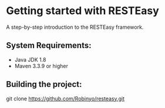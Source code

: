 Getting started with RESTEasy
=============================
A step-by-step introduction to the RESTEasy framework.

System Requirements:
-------------------------
- Java JDK 1.8
- Maven 3.3.9 or higher

Building the project:
---------------------

git clone https://github.com/Robinyo/resteasy.git
